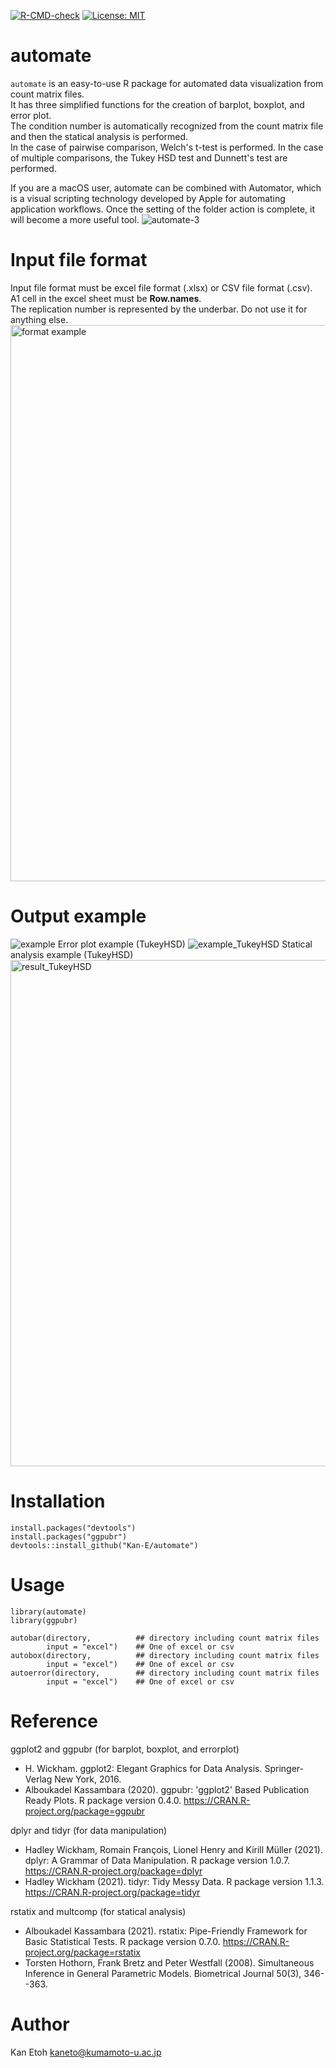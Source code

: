[![R-CMD-check](https://github.com/Kan-E/Automate/workflows/R-CMD-check/badge.svg)](https://github.com/Kan-E/Automate/actions)
[![License: MIT](https://img.shields.io/badge/License-MIT-yellow.svg)](https://github.com/Kan-E/Automate/blob/master/LICENSE.md)
# automate

`automate` is an easy-to-use R package for automated data visualization from count matrix files.<br>
It has three simplified functions for the creation of barplot, boxplot, and error plot. <br>
The condition number is automatically recognized from the count matrix file and then the statical analysis is performed. <br>
In the case of pairwise comparison, Welch's t-test is performed. In the case of multiple comparisons, the Tukey HSD test and Dunnett's test are performed.<br>

If you are a macOS user, automate can be combined with Automator, which is a visual scripting technology developed by Apple for automating application workflows. Once the setting of the folder action is complete, it will become a more useful tool.
![automate-3](https://user-images.githubusercontent.com/77435195/148670428-7225f0b4-b64e-49dd-9aea-a780f0fd803f.gif)

# Input file format
Input file format must be excel file format (.xlsx) or CSV file format (.csv). <br>
A1 cell in the excel sheet must be __Row.names__. <br>
The replication number is represented by the underbar. Do not use it for anything else. <br>
<img width="890" alt="format example" src="https://user-images.githubusercontent.com/77435195/148402453-e87ce92e-fcf1-4d45-af72-e9d256366bfa.png">

# Output example
![example](https://user-images.githubusercontent.com/77435195/148407981-75873d95-eb04-458c-9a99-db769d7efa3f.png)
Error plot example (TukeyHSD)
![example_TukeyHSD](https://user-images.githubusercontent.com/77435195/148402886-16a48e4c-8962-4066-95bc-a6d26e7fada9.png)
Statical analysis example (TukeyHSD)
<img width="810" alt="result_TukeyHSD" src="https://user-images.githubusercontent.com/77435195/148403003-658bdf78-dcd9-4186-a392-8e6e5b2f7cc7.png">

# Installation
```
install.packages("devtools")
install.packages("ggpubr")
devtools::install_github("Kan-E/automate")
```

# Usage
```
library(automate)
library(ggpubr)

autobar(directory,          ## directory including count matrix files
        input = "excel")    ## One of excel or csv
autobox(directory,          ## directory including count matrix files
        input = "excel")    ## One of excel or csv
autoerror(directory,        ## directory including count matrix files
        input = "excel")    ## One of excel or csv
```

# Reference
ggplot2 and ggpubr (for barplot, boxplot, and errorplot)
- H. Wickham. ggplot2: Elegant Graphics for Data Analysis. Springer-Verlag New York, 2016.
- Alboukadel Kassambara (2020). ggpubr: 'ggplot2' Based Publication Ready Plots. R package version 0.4.0. https://CRAN.R-project.org/package=ggpubr

dplyr and tidyr (for data manipulation)
- Hadley Wickham, Romain François, Lionel Henry and Kirill Müller (2021). dplyr: A Grammar of Data Manipulation. R package version 1.0.7. https://CRAN.R-project.org/package=dplyr
- Hadley Wickham (2021). tidyr: Tidy Messy Data. R package version 1.1.3. https://CRAN.R-project.org/package=tidyr

rstatix and multcomp (for statical analysis)
- Alboukadel Kassambara (2021). rstatix: Pipe-Friendly Framework for Basic Statistical Tests. R package version 0.7.0. https://CRAN.R-project.org/package=rstatix
- Torsten Hothorn, Frank Bretz and Peter Westfall (2008). Simultaneous Inference in General Parametric Models. Biometrical Journal 50(3), 346--363.

# Author

Kan Etoh
<kaneto@kumamoto-u.ac.jp>
